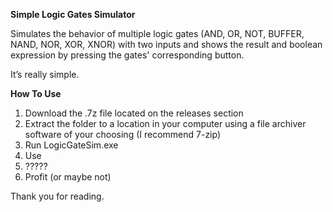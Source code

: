 **Simple Logic Gates Simulator**

Simulates the behavior of multiple logic gates (AND, OR, NOT, BUFFER, NAND, NOR, XOR, XNOR) with two inputs and shows the result and boolean expression by pressing the gates' corresponding button. 

It’s really simple.



**How To Use**
1. Download the .7z file located on the releases section
2. Extract the folder to a location in your computer using a file archiver software of your choosing (I recommend 7-zip)
3. Run LogicGateSim.exe
4. Use
5. ?????
6. Profit (or maybe not)


Thank you for reading.


